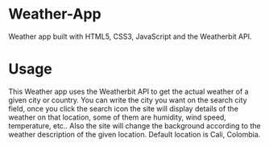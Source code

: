 # Weather-App
Weather app built with HTML5, CSS3, JavaScript and the Weatherbit API.
# Usage
This Weather app uses the Weatherbit API to get the actual weather of a given city or country. 
You can write the city you want on the search city field, once you click the search icon the site will display details of the weather on that location, some of them are humidity, wind speed, temperature, etc..
Also the site will change the background according to the weather description of the given location.
Default location is Cali, Colombia.
